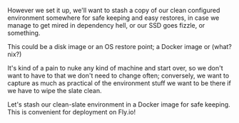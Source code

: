 However we set it up, we'll want to stash a copy of our clean configured environment somewhere for safe keeping and easy restores, in case we manage to get mired in dependency hell, or our SSD goes fizzle, or something. 

This could be a disk image or an OS restore point; a Docker image or (what? nix?)

It's kind of a pain to nuke any kind of machine and start over, so we don't want to have to that we don't need to change often; conversely, we want to capture as much as practical of the environment stuff we want to be there if we have to wipe the slate clean.

Let's stash our clean-slate environment in a Docker image for safe keeping. This is convenient for deployment on Fly.io!
